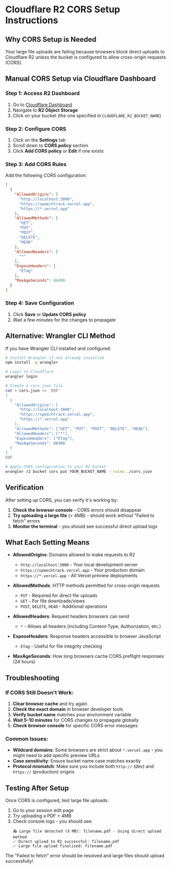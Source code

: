 # Cloudflare R2 CORS Setup Instructions

## Why CORS Setup is Needed

Your large file uploads are failing because browsers block direct uploads to Cloudflare R2 unless the bucket is configured to allow cross-origin requests (CORS).

## Manual CORS Setup via Cloudflare Dashboard

### Step 1: Access R2 Dashboard
1. Go to [Cloudflare Dashboard](https://dash.cloudflare.com/)
2. Navigate to **R2 Object Storage**
3. Click on your bucket (the one specified in `CLOUDFLARE_R2_BUCKET_NAME`)

### Step 2: Configure CORS
1. Click on the **Settings** tab
2. Scroll down to **CORS policy** section
3. Click **Add CORS policy** or **Edit** if one exists

### Step 3: Add CORS Rules
Add the following CORS configuration:

```json
[
  {
    "AllowedOrigins": [
      "http://localhost:3000",
      "https://speechtrack.vercel.app",
      "https://*.vercel.app"
    ],
    "AllowedMethods": [
      "GET",
      "PUT",
      "POST",
      "DELETE",
      "HEAD"
    ],
    "AllowedHeaders": [
      "*"
    ],
    "ExposeHeaders": [
      "ETag"
    ],
    "MaxAgeSeconds": 86400
  }
]
```

### Step 4: Save Configuration
1. Click **Save** or **Update CORS policy**
2. Wait a few minutes for the changes to propagate

## Alternative: Wrangler CLI Method

If you have Wrangler CLI installed and configured:

```bash
# Install Wrangler if not already installed
npm install -g wrangler

# Login to Cloudflare
wrangler login

# Create a cors.json file
cat > cors.json << 'EOF'
[
  {
    "AllowedOrigins": [
      "http://localhost:3000", 
      "https://speechtrack.vercel.app",
      "https://*.vercel.app"
    ],
    "AllowedMethods": ["GET", "PUT", "POST", "DELETE", "HEAD"],
    "AllowedHeaders": ["*"],
    "ExposeHeaders": ["ETag"],
    "MaxAgeSeconds": 86400
  }
]
EOF

# Apply CORS configuration to your R2 bucket
wrangler r2 bucket cors put YOUR_BUCKET_NAME --rules ./cors.json
```

## Verification

After setting up CORS, you can verify it's working by:

1. **Check the browser console** - CORS errors should disappear
2. **Try uploading a large file** (> 4MB) - should work without "Failed to fetch" errors
3. **Monitor the terminal** - you should see successful direct upload logs

## What Each Setting Means

- **AllowedOrigins**: Domains allowed to make requests to R2
  - `http://localhost:3000` - Your local development server
  - `https://speechtrack.vercel.app` - Your production domain
  - `https://*.vercel.app` - All Vercel preview deployments

- **AllowedMethods**: HTTP methods permitted for cross-origin requests
  - `PUT` - Required for direct file uploads
  - `GET` - For file downloads/views
  - `POST`, `DELETE`, `HEAD` - Additional operations

- **AllowedHeaders**: Request headers browsers can send
  - `*` - Allows all headers (including Content-Type, Authorization, etc.)

- **ExposeHeaders**: Response headers accessible to browser JavaScript
  - `ETag` - Useful for file integrity checking

- **MaxAgeSeconds**: How long browsers cache CORS preflight responses (24 hours)

## Troubleshooting

### If CORS Still Doesn't Work:
1. **Clear browser cache** and try again
2. **Check the exact domain** in browser developer tools
3. **Verify bucket name** matches your environment variable
4. **Wait 5-10 minutes** for CORS changes to propagate globally
5. **Check browser console** for specific CORS error messages

### Common Issues:
- **Wildcard domains**: Some browsers are strict about `*.vercel.app` - you might need to add specific preview URLs
- **Case sensitivity**: Ensure bucket name case matches exactly
- **Protocol mismatch**: Make sure you include both `http://` (dev) and `https://` (production) origins

## Testing After Setup

Once CORS is configured, test large file uploads:

1. Go to your session edit page
2. Try uploading a PDF > 4MB
3. Check console logs - you should see:
   ```
   📤 Large file detected (X MB): filename.pdf - Using direct upload method
   ✅ Direct upload to R2 successful: filename.pdf
   ✅ Large file upload finalized: filename.pdf
   ```

The "Failed to fetch" error should be resolved and large files should upload successfully!
